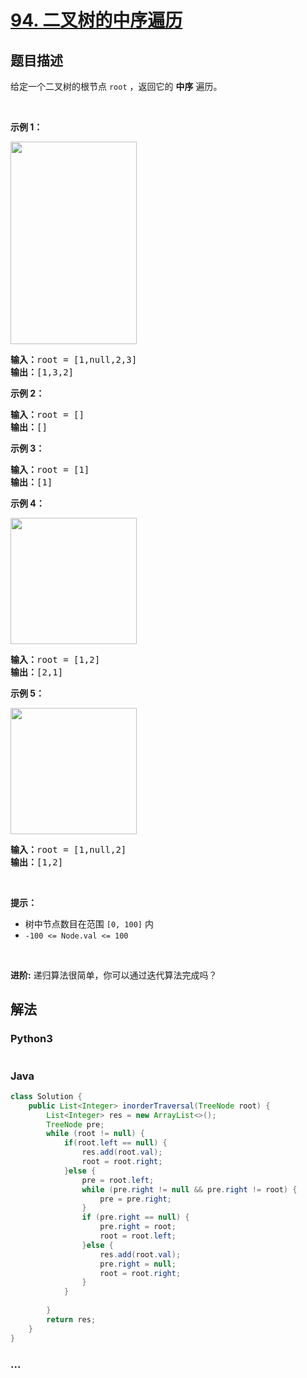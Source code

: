 # [94. 二叉树的中序遍历](https://leetcode-cn.com/problems/binary-tree-inorder-traversal)



## 题目描述

<!-- 这里写题目描述 -->

<p>给定一个二叉树的根节点 <code>root</code> ，返回它的 <strong>中序</strong> 遍历。</p>

<p> </p>

<p><strong>示例 1：</strong></p>
<img alt="" src="https://assets.leetcode.com/uploads/2020/09/15/inorder_1.jpg" style="width: 202px; height: 324px;" />
<pre>
<strong>输入：</strong>root = [1,null,2,3]
<strong>输出：</strong>[1,3,2]
</pre>

<p><strong>示例 2：</strong></p>

<pre>
<strong>输入：</strong>root = []
<strong>输出：</strong>[]
</pre>

<p><strong>示例 3：</strong></p>

<pre>
<strong>输入：</strong>root = [1]
<strong>输出：</strong>[1]
</pre>

<p><strong>示例 4：</strong></p>
<img alt="" src="https://assets.leetcode.com/uploads/2020/09/15/inorder_5.jpg" style="width: 202px; height: 202px;" />
<pre>
<strong>输入：</strong>root = [1,2]
<strong>输出：</strong>[2,1]
</pre>

<p><strong>示例 5：</strong></p>
<img alt="" src="https://assets.leetcode.com/uploads/2020/09/15/inorder_4.jpg" style="width: 202px; height: 202px;" />
<pre>
<strong>输入：</strong>root = [1,null,2]
<strong>输出：</strong>[1,2]
</pre>

<p> </p>

<p><strong>提示：</strong></p>

<ul>
	<li>树中节点数目在范围 <code>[0, 100]</code> 内</li>
	<li><code>-100 <= Node.val <= 100</code></li>
</ul>

<p> </p>

<p><strong>进阶:</strong> 递归算法很简单，你可以通过迭代算法完成吗？</p>


## 解法

<!-- 这里可写通用的实现逻辑 -->

<!-- tabs:start -->

### **Python3**

<!-- 这里可写当前语言的特殊实现逻辑 -->

```python

```

### **Java**

<!-- 这里可写当前语言的特殊实现逻辑 -->

```java
class Solution {
    public List<Integer> inorderTraversal(TreeNode root) {
        List<Integer> res = new ArrayList<>();
        TreeNode pre;
        while (root != null) {
            if(root.left == null) {
                res.add(root.val);
                root = root.right;
            }else {
                pre = root.left;
                while (pre.right != null && pre.right != root) {
                    pre = pre.right;
                }
                if (pre.right == null) {
                    pre.right = root;
                    root = root.left;
                }else {
                    res.add(root.val);
                    pre.right = null;
                    root = root.right;
                }
            }
            
        }
        return res;
    }
}
```

### **...**

```

```

<!-- tabs:end -->
